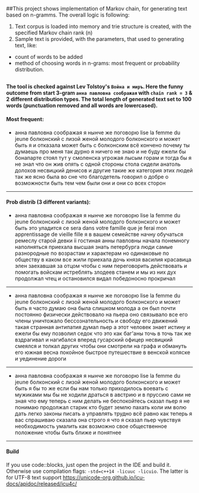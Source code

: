 ##This project shows implementation of Markov chain, for generating text based on n-gramms.
The overall logic is following:
1. Text corpus is loaded into memory and trie structure is created, with the specified
Markov chain rank (n)
2. Sample text is provided, with the parameters, that used to generating text, like:
 - count of words to be added
 - method of choosing words in n-grams: most frequent or probability distribution.

##

#### The tool is checked against Lev Tolstoy's `Война и миръ`. Here the funny outcome from start 3-gram `анна павловна соображая` with `chain rank = 3` & 2 different distribution types. The total length of generated text set to 100 words (punctuation removed and all words are lowercased).


#### Most frequent:
- анна павловна соображая я нынче же поговорю lise la femme du jeune болконский с лизой женой молодого болконского и может быть я и отказала может быть с болконским всё кончено почему ты думаешь про меня так дурно я ничего не знаю и не буду ежели бы бонапарте стоял тут у смоленска угрожая лысым горам и тогда бы я не знал что он жив опять с одной стороны стола сидели анатоль долохов несвицкий денисов и другие такие же категория этих людей так же ясно была во сне что благодетель говорил о добре о возможности быть тем чем были они и они со всех сторон
---
 
#### Prob distrib (3 different variants):
- анна павловна соображая я нынче же поговорю lise la femme du jeune болконский с лизой женой молодого болконского и может быть это уладится ce sera dans votre famille que je ferai mon apprentissage de vieille fille я в вашем семействе начну обучаться ремеслу старой девки ii гостиная анны павловны начала понемногу наполняться приехала высшая знать петербурга люди самые разнородные по возрастам и характерам но одинаковые по обществу в каком все жили приехала дочь князя василия красавица элен заехавшая за отцом чтобы с ним переговорить действовать и помогать войскам истреблять злодеев станем и мы из них дух продолжал чтец и остановился видал победоносно прокричал
---
- анна павловна соображая я нынче же поговорю lise la femme du jeune болконский с лизой женой молодого болконского и может быть я часто думаю она была слишком молода а он был почти постоянно физически действовало на пьера оно связывало все его члены уничтожало бессознательность и свободу его движений такая странная антипатия думал пьер а этот человек знает истину и ежели бы ему позволил седок что это как баг'аны точь в точь так же вздрагивал и нагибался вперед гусарский офицер несвицкий смеялся и толкал других чтобы они смотрели на графа и обмануть его южная весна покойное быстрое путешествие в венской коляске и уединение дороги
---
- анна павловна соображая я нынче же поговорю lise la femme du jeune болконский с лизой женой молодого болконского и может быть я бы то же если бы нам только приходилось воевать с мужиками мы бы не ходили драться в австрию и в пруссию сами не зная что ему теперь с ним делать не беспокойтесь сказал пьер я не понимаю продолжал старик кто будет землю пахать коли им волю дать легко законы писать а управлять трудно всё равно как теперь я вас спрашиваю сказала она строго я что я сказал пьер чувствуя необходимость умалить как возможно свое общественное положение чтобы быть ближе и понятнее
---


#### Build
If you use code::blocks, just open the project in the IDE and build it.
Otherwise use compilation flags: `-std=c++14 -licuuc -licuio`.
The latter is for UTF-8 text support https://unicode-org.github.io/icu-docs/apidoc/released/icu4c/

